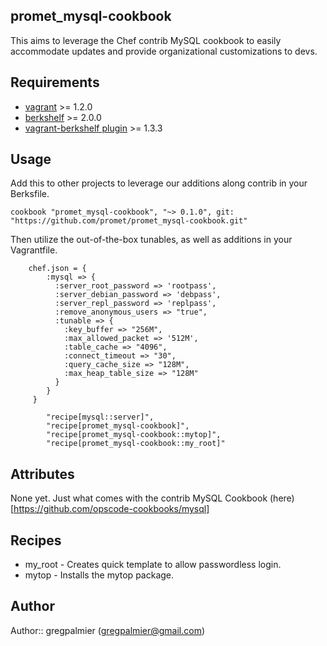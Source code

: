 promet_mysql-cookbook
---------------------

This aims to leverage the Chef contrib MySQL cookbook to easily accommodate updates and provide organizational customizations to devs.

Requirements
------------

* [vagrant](http://downloads.vagrantup.com/) >= 1.2.0
* [berkshelf](http://berkshelf.com/) >= 2.0.0
* [vagrant-berkshelf plugin](https://github.com/RiotGames/vagrant-berkshelf) >= 1.3.3

Usage
-----

Add this to other projects to leverage our additions along contrib in your Berksfile.

````
cookbook "promet_mysql-cookbook", "~> 0.1.0", git: "https://github.com/promet/promet_mysql-cookbook.git"
````

Then utilize the out-of-the-box tunables, as well as additions in your Vagrantfile.

````
    chef.json = {
        :mysql => {
          :server_root_password => 'rootpass',
          :server_debian_password => 'debpass',
          :server_repl_password => 'replpass',
          :remove_anonymous_users => "true",
          :tunable => {
            :key_buffer => "256M",
            :max_allowed_packet => '512M',
            :table_cache => "4096",
            :connect_timeout => "30",
            :query_cache_size => "128M",
            :max_heap_table_size => "128M"
          }
        }
     }
````

````
        "recipe[mysql::server]",
        "recipe[promet_mysql-cookbook]",
        "recipe[promet_mysql-cookbook::mytop]",
        "recipe[promet_mysql-cookbook::my_root]"
````


Attributes
----------

None yet.  Just what comes with the contrib MySQL Cookbook (here)[https://github.com/opscode-cookbooks/mysql]

Recipes
-------

* my_root - Creates quick template to allow passwordless login.
* mytop - Installs the mytop package.

Author
------

Author:: gregpalmier (<gregpalmier@gmail.com>)
